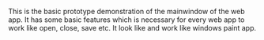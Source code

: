 This is the basic prototype demonstration of the mainwindow of the web app. It has some basic features which is necessary for every web app to work like open, close, save 
etc. It look like and work like windows paint app.

